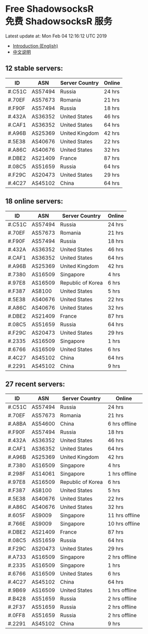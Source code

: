 # Free ShadowsocksR<br>免费 ShadowsocksR 服务

Latest update at: Mon Feb 04 12:16:12 UTC 2019

- [Introduction (English)](https://vision-network.readthedocs.io/en/latest/autossr/autossr.html)
- [中文说明](https://vision-network.readthedocs.io/zh_CN/latest/autossr/autossr.html)


## 12 stable servers:

| ID | ASN | Server Country | Online |
| ------ | ------ | ------ | ------ |
| #.C51C | AS57494 | Russia | 24 hrs |
| #.70EF | AS57673 | Romania | 21 hrs |
| #.F90F | AS57494 | Russia | 18 hrs |
| #.432A | AS36352 | United States | 46 hrs |
| #.CAF1 | AS36352 | United States | 64 hrs |
| #.A96B | AS25369 | United Kingdom | 42 hrs |
| #.5E38 | AS40676 | United States | 22 hrs |
| #.A86C | AS40676 | United States | 32 hrs |
| #.DBE2 | AS21409 | France | 87 hrs |
| #.08C5 | AS51659 | Russia | 64 hrs |
| #.F29C | AS20473 | United States | 29 hrs |
| #.4C27 | AS45102 | China | 64 hrs |

## 18 online servers:

| ID | ASN | Server Country | Online |
| ------ | ------ | ------ | ------ |
| #.C51C | AS57494 | Russia | 24 hrs |
| #.70EF | AS57673 | Romania | 21 hrs |
| #.F90F | AS57494 | Russia | 18 hrs |
| #.432A | AS36352 | United States | 46 hrs |
| #.CAF1 | AS36352 | United States | 64 hrs |
| #.A96B | AS25369 | United Kingdom | 42 hrs |
| #.7380 | AS16509 | Singapore | 4 hrs |
| #.97E8 | AS16509 | Republic of Korea | 6 hrs |
| #.F387 | AS8100 | United States | 5 hrs |
| #.5E38 | AS40676 | United States | 22 hrs |
| #.A86C | AS40676 | United States | 32 hrs |
| #.DBE2 | AS21409 | France | 87 hrs |
| #.08C5 | AS51659 | Russia | 64 hrs |
| #.F29C | AS20473 | United States | 29 hrs |
| #.2335 | AS16509 | Singapore | 1 hrs |
| #.6766 | AS16509 | United States | 6 hrs |
| #.4C27 | AS45102 | China | 64 hrs |
| #.2291 | AS45102 | China | 9 hrs |

## 27 recent servers:

| ID | ASN | Server Country | Online |
| ------ | ------ | ------ | ------ |
| #.C51C | AS57494 | Russia | 24 hrs |
| #.70EF | AS57673 | Romania | 21 hrs |
| #.A8BA | AS54600 | China | 6 hrs offline |
| #.F90F | AS57494 | Russia | 18 hrs |
| #.432A | AS36352 | United States | 46 hrs |
| #.CAF1 | AS36352 | United States | 64 hrs |
| #.A96B | AS25369 | United Kingdom | 42 hrs |
| #.7380 | AS16509 | Singapore | 4 hrs |
| #.298F | AS14061 | Singapore | 1 hrs offline |
| #.97E8 | AS16509 | Republic of Korea | 6 hrs |
| #.F387 | AS8100 | United States | 5 hrs |
| #.5E38 | AS40676 | United States | 22 hrs |
| #.A86C | AS40676 | United States | 32 hrs |
| #.605F | AS9009 | Singapore | 11 hrs offline |
| #.766E | AS9009 | Singapore | 10 hrs offline |
| #.DBE2 | AS21409 | France | 87 hrs |
| #.08C5 | AS51659 | Russia | 64 hrs |
| #.F29C | AS20473 | United States | 29 hrs |
| #.A733 | AS16509 | Singapore | 2 hrs offline |
| #.2335 | AS16509 | Singapore | 1 hrs |
| #.6766 | AS16509 | United States | 6 hrs |
| #.4C27 | AS45102 | China | 64 hrs |
| #.9B69 | AS16509 | United States | 1 hrs offline |
| #.B428 | AS51659 | Russia | 2 hrs offline |
| #.2F37 | AS51659 | Russia | 2 hrs offline |
| #.0FF8 | AS51659 | Russia | 2 hrs offline |
| #.2291 | AS45102 | China | 9 hrs |


